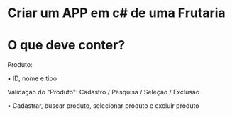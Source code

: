 # Criar um APP em c# de uma Frutaria

# O que deve conter? 

Produto: 

• ID, nome e tipo

Validação do "Produto": Cadastro / Pesquisa / Seleção / Exclusão

• Cadastrar, buscar produto, selecionar produto e excluir produto
